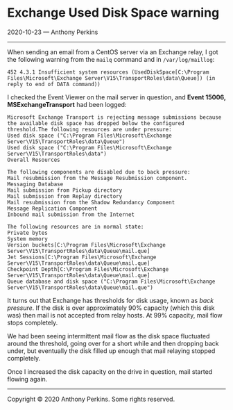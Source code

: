# Exchange Used Disk Space warning
2020-10-23 — Anthony Perkins

---

When sending an email from a CentOS server via an Exchange relay, I got the following warning from
the `mailq` command and in `/var/log/maillog`:

```
452 4.3.1 Insufficient system resources (UsedDiskSpace[C:\Program Files\Microsoft\Exchange Server\V15\TransportRoles\data\Queue]) (in reply to end of DATA command))
```

I checked the Event Viewer on the mail server in question, and **Event 15006, MSExchangeTransport**
had been logged:

```
Microsoft Exchange Transport is rejecting message submissions because the available disk space has dropped below the configured threshold.The following resources are under pressure:
Used disk space ("C:\Program Files\Microsoft\Exchange Server\V15\TransportRoles\data\Queue")
Used disk space ("C:\Program Files\Microsoft\Exchange Server\V15\TransportRoles\data")
Overall Resources

The following components are disabled due to back pressure:
Mail resubmission from the Message Resubmission component.
Messaging Database
Mail submission from Pickup directory
Mail submission from Replay directory
Mail resubmission from the Shadow Redundancy Component
Message Replication Component
Inbound mail submission from the Internet

The following resources are in normal state:
Private bytes
System memory
Version buckets[C:\Program Files\Microsoft\Exchange Server\V15\TransportRoles\data\Queue\mail.que]
Jet Sessions[C:\Program Files\Microsoft\Exchange Server\V15\TransportRoles\data\Queue\mail.que]
Checkpoint Depth[C:\Program Files\Microsoft\Exchange Server\V15\TransportRoles\data\Queue\mail.que]
Queue database and disk space ("C:\Program Files\Microsoft\Exchange Server\V15\TransportRoles\data\Queue\mail.que")
```

It turns out that Exchange has thresholds for disk usage, known as _back pressure_. If the disk is
over approximately 90% capacity (which this disk was) then mail is not accepted from relay hosts. At
99% capacity, mail flow stops completely.

We had been seeing intermittent mail flow as the disk space fluctuated around the threshold, going
over for a short while and then dropping back under, but eventually the disk filled up enough that
mail relaying stopped completely.

Once I increased the disk capacity on the drive in question, mail started flowing again.

---

Copyright © 2020 Anthony Perkins. Some rights reserved.
